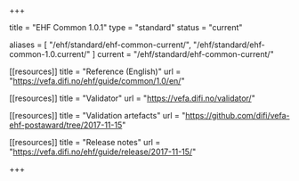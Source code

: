 +++

title = "EHF Common 1.0.1"
type = "standard"
status = "current"

aliases = [ "/ehf/standard/ehf-common-current/", "/ehf/standard/ehf-common-1.0.current/" ]
current = "/ehf/standard/ehf-common-current/"

[[resources]]
title = "Reference (English)"
url = "https://vefa.difi.no/ehf/guide/common/1.0/en/"

[[resources]]
title = "Validator"
url = "https://vefa.difi.no/validator/"

[[resources]]
title = "Validation artefacts"
url = "https://github.com/difi/vefa-ehf-postaward/tree/2017-11-15"

[[resources]]
title = "Release notes"
url = "https://vefa.difi.no/ehf/guide/release/2017-11-15/"

+++
